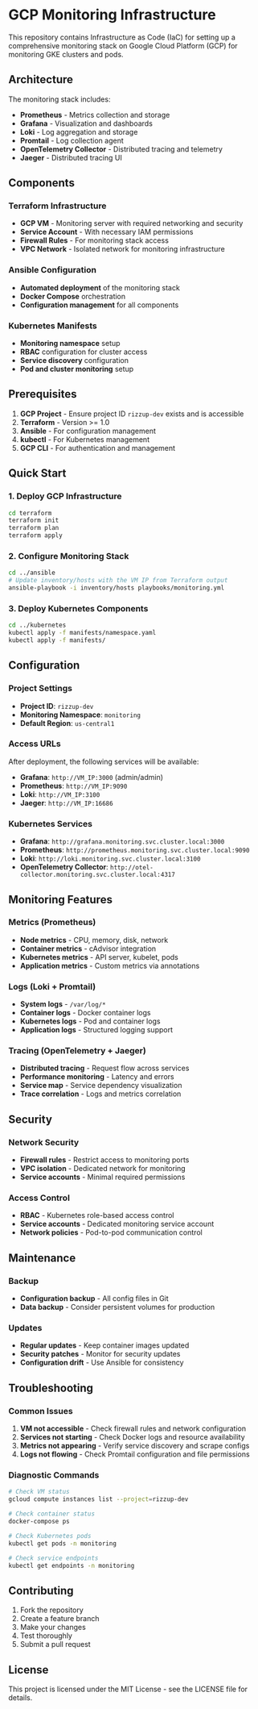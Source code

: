 # GCP Monitoring Infrastructure

This repository contains Infrastructure as Code (IaC) for setting up a comprehensive monitoring stack on Google Cloud Platform (GCP) for monitoring GKE clusters and pods.

## Architecture

The monitoring stack includes:
- **Prometheus** - Metrics collection and storage
- **Grafana** - Visualization and dashboards
- **Loki** - Log aggregation and storage
- **Promtail** - Log collection agent
- **OpenTelemetry Collector** - Distributed tracing and telemetry
- **Jaeger** - Distributed tracing UI

## Components

### Terraform Infrastructure
- **GCP VM** - Monitoring server with required networking and security
- **Service Account** - With necessary IAM permissions
- **Firewall Rules** - For monitoring stack access
- **VPC Network** - Isolated network for monitoring infrastructure

### Ansible Configuration
- **Automated deployment** of the monitoring stack
- **Docker Compose** orchestration
- **Configuration management** for all components

### Kubernetes Manifests
- **Monitoring namespace** setup
- **RBAC** configuration for cluster access
- **Service discovery** configuration
- **Pod and cluster monitoring** setup

## Prerequisites

1. **GCP Project** - Ensure project ID `rizzup-dev` exists and is accessible
2. **Terraform** - Version >= 1.0
3. **Ansible** - For configuration management
4. **kubectl** - For Kubernetes management
5. **GCP CLI** - For authentication and management

## Quick Start

### 1. Deploy GCP Infrastructure

```bash
cd terraform
terraform init
terraform plan
terraform apply
```

### 2. Configure Monitoring Stack

```bash
cd ../ansible
# Update inventory/hosts with the VM IP from Terraform output
ansible-playbook -i inventory/hosts playbooks/monitoring.yml
```

### 3. Deploy Kubernetes Components

```bash
cd ../kubernetes
kubectl apply -f manifests/namespace.yaml
kubectl apply -f manifests/
```

## Configuration

### Project Settings
- **Project ID**: `rizzup-dev`
- **Monitoring Namespace**: `monitoring`
- **Default Region**: `us-central1`

### Access URLs
After deployment, the following services will be available:
- **Grafana**: `http://VM_IP:3000` (admin/admin)
- **Prometheus**: `http://VM_IP:9090`
- **Loki**: `http://VM_IP:3100`
- **Jaeger**: `http://VM_IP:16686`

### Kubernetes Services
- **Grafana**: `http://grafana.monitoring.svc.cluster.local:3000`
- **Prometheus**: `http://prometheus.monitoring.svc.cluster.local:9090`
- **Loki**: `http://loki.monitoring.svc.cluster.local:3100`
- **OpenTelemetry Collector**: `http://otel-collector.monitoring.svc.cluster.local:4317`

## Monitoring Features

### Metrics (Prometheus)
- **Node metrics** - CPU, memory, disk, network
- **Container metrics** - cAdvisor integration
- **Kubernetes metrics** - API server, kubelet, pods
- **Application metrics** - Custom metrics via annotations

### Logs (Loki + Promtail)
- **System logs** - `/var/log/*`
- **Container logs** - Docker container logs
- **Kubernetes logs** - Pod and container logs
- **Application logs** - Structured logging support

### Tracing (OpenTelemetry + Jaeger)
- **Distributed tracing** - Request flow across services
- **Performance monitoring** - Latency and errors
- **Service map** - Service dependency visualization
- **Trace correlation** - Logs and metrics correlation

## Security

### Network Security
- **Firewall rules** - Restrict access to monitoring ports
- **VPC isolation** - Dedicated network for monitoring
- **Service accounts** - Minimal required permissions

### Access Control
- **RBAC** - Kubernetes role-based access control
- **Service accounts** - Dedicated monitoring service account
- **Network policies** - Pod-to-pod communication control

## Maintenance

### Backup
- **Configuration backup** - All config files in Git
- **Data backup** - Consider persistent volumes for production

### Updates
- **Regular updates** - Keep container images updated
- **Security patches** - Monitor for security updates
- **Configuration drift** - Use Ansible for consistency

## Troubleshooting

### Common Issues
1. **VM not accessible** - Check firewall rules and network configuration
2. **Services not starting** - Check Docker logs and resource availability
3. **Metrics not appearing** - Verify service discovery and scrape configs
4. **Logs not flowing** - Check Promtail configuration and file permissions

### Diagnostic Commands
```bash
# Check VM status
gcloud compute instances list --project=rizzup-dev

# Check container status
docker-compose ps

# Check Kubernetes pods
kubectl get pods -n monitoring

# Check service endpoints
kubectl get endpoints -n monitoring
```

## Contributing

1. Fork the repository
2. Create a feature branch
3. Make your changes
4. Test thoroughly
5. Submit a pull request

## License

This project is licensed under the MIT License - see the LICENSE file for details.
